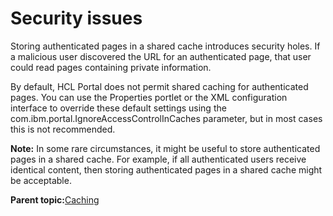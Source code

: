 # Security issues

Storing authenticated pages in a shared cache introduces security holes. If a malicious user discovered the URL for an authenticated page, that user could read pages containing private information.

By default, HCL Portal does not permit shared caching for authenticated pages. You can use the Properties portlet or the XML configuration interface to override these default settings using the com.ibm.portal.IgnoreAccessControlInCaches parameter, but in most cases this is not recommended.

**Note:** In some rare circumstances, it might be useful to store authenticated pages in a shared cache. For example, if all authenticated users receive identical content, then storing authenticated pages in a shared cache might be acceptable.

**Parent topic:**[Caching](../security/tune_cache.md)

